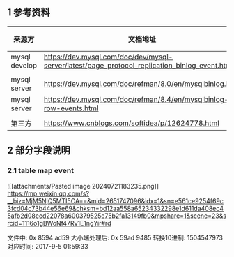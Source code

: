 ## 1 参考资料

| 来源方           | 文档地址                                                                                          | 备注  |     |
| ------------- | --------------------------------------------------------------------------------------------- | --- | --- |
| mysql develop | https://dev.mysql.com/doc/dev/mysql-server/latest/page_protocol_replication_binlog_event.html |     |     |
|               |                                                                                               |     |     |
| mysql server  | https://dev.mysql.com/doc/refman/8.0/en/mysqlbinlog.html                                      |     |     |
| mysql server  | https://dev.mysql.com/doc/refman/8.4/en/mysqlbinlog-row-events.html                           |     |     |
|               |                                                                                               |     |     |
| 第三方           | https://www.cnblogs.com/softidea/p/12624778.html                                              |     |     |

## 2 部分字段说明
### 2.1 table map event
![[attachments/Pasted image 20240721183235.png]]
https://mp.weixin.qq.com/s?__biz=MjM5NjQ5MTI5OA==&mid=2651747096&idx=1&sn=e561ce9254f69c3fcd04c73b44e56e69&chksm=bd12aa558a65234332298e1d611da408ec45afb2d08ecd22078a600379525e75b2fa13149fb0&mpshare=1&scene=23&srcid=1116o1gBWoNf47Rv1E1ngYir#rd

文件中:              0x 8594 ad59
大小端处理后:    0x 59ad 9485
转换10进制:       1504547973
对应时间:           2017-9-5  01:59:33

